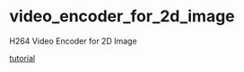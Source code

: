 # video_encoder_for_2d_image
H264 Video Encoder for 2D Image

[tutorial](https://www.codeproject.com/Articles/5161187/Bring-Your-Animations-to-H264-HEVC-Video)
